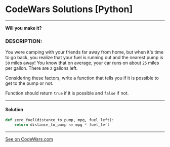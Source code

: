# CodeWars Solutions [Python]
___
__Will you make it?__
### DESCRIPTION:
You were camping with your friends far away from home, but when it's time to go back, you realize that your fuel is running out and the nearest pump is `50` miles away! You know that on average, your car runs on about `25` miles per gallon. There are `2` gallons left.

Considering these factors, write a function that tells you if it is possible to get to the pump or not.

Function should return `true` if it is possible and `false` if not.
___
#### Solution

```Python
def zero_fuel(distance_to_pump, mpg, fuel_left):
    return distance_to_pump <= mpg * fuel_left
```
___
[See on CodeWars.com](https://www.codewars.com/kata/5861d28f124b35723e00005e)
